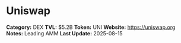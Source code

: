 # Uniswap
**Category:** DEX
**TVL:** $5.2B
**Token:** UNI
**Website:** https://uniswap.org
**Notes:** Leading AMM
**Last Update:** 2025-08-15